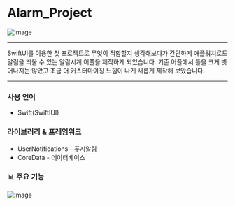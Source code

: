 # Alarm_Project

![image](https://user-images.githubusercontent.com/31721255/225783374-3ba99ab9-9e29-4faa-a0ae-2fcd8057874c.png)

***
SwiftUI를 이용한 첫 프로젝트로 무엇이 적합할지 생각해보다가 간단하게 애플워치로도 알림을 띄울 수 있는 알람시계 어플을 제작하게 되었습니다. 기존 어플에서 틀을 크게 벗어나지는 않았고 조금 더 커스터마이징 느낌이 나게 새롭게 제작해 보았습니다.
***

### 사용 언어

- Swift(SwiftIUI)

### 라이브러리 & 프레임워크

- UserNotifications - 푸시알림
- CoreData - 데이터베이스


### 📊 주요 기능

![image](https://user-images.githubusercontent.com/31721255/225782194-cdecfbb4-905c-4048-b074-61cc6835caa6.png)

